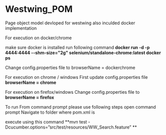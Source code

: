 # Westwing_POM
Page object model devloped for westwing also inculded docker implementation 



For execution on docker/chrome

make sure docker is installed 
run following command 
**docker run -d -p 4444:4444 --shm-size="2g" selenium/standalone-chrome:latest
docker ps**

Change config.properties file to
browserName = dockerchrome

For execution on chrome / windows 
First update config.properties file 
**browserName = chrome**

For execution on firefox/windows
Change config.properties file to
**browserName = firefox**


To run From command prompt please use following steps
open command prompt
Navigate to folder where pom.xml is 

execute using this command 
**mvn test -Dcucumber.options=”src/test/resources/WW_Search.feature” **

